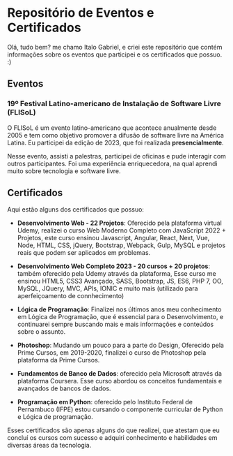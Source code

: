 # Repositório de Eventos e Certificados

Olá, tudo bem? me chamo Italo Gabriel, e criei este repositório que contém informações sobre os eventos que participei e os certificados que possuo. :)

## Eventos

### 19º Festival Latino-americano de Instalação de Software Livre (FLISoL)

O FLISoL é um evento latino-americano que acontece anualmente desde 2005 e tem como objetivo promover a difusão de software livre na América Latina. Eu participei da edição de 2023, que foi realizada **presencialmente**.

Nesse evento, assisti a palestras, participei de oficinas e pude interagir com outros participantes. Foi uma experiência enriquecedora, na qual aprendi muito sobre tecnologia e software livre.

## Certificados

Aqui estão alguns dos certificados que possuo:

- **Desenvolvimento Web - 22 Projetos**: Oferecido pela plataforma virtual Udemy, realizei o curso Web Moderno Completo com JavaScript 2022 + Projetos, este curso ensinou Javascript, Angular, React, Next, Vue, Node, HTML, CSS, jQuery, Bootstrap, Webpack, Gulp, MySQL e projetos reais que podem ser aplicados em problemas.

- **Desenvolvimento Web Completo 2023 - 20 cursos + 20 projetos**: também oferecido pela Udemy através da plataforma, Esse curso me ensinou HTML5, CSS3 Avançado, SASS, Bootstrap, JS, ES6, PHP 7, OO, MySQL, JQuery, MVC, APIs, IONIC e muito mais (utilizado para aperfeiçoamento de connhecimento)

- **Lógica de Programação**: Finalizei nos últimos anos meu conhecimento em Lógica de Programação, que é essencial para o Desenvolvimento, e continuarei sempre buscando mais e mais informações e conteúdos sobre o assunto.

- **Photoshop**: Mudando um pouco para a parte do Design, Oferecido pela Prime Cursos, em 2019-2020, finalizei o curso de Photoshop pela plataforma da Prime Cursos. 

- **Fundamentos de Banco de Dados**: oferecido pela Microsoft através da plataforma Coursera. Esse curso abordou os conceitos fundamentais e avançados de bancos de dados.

- **Programação em Python**: oferecido pelo Instituto Federal de Pernambuco (IFPE) estou cursando o componente curricular de Python e Lógica de programação.

Esses certificados são apenas alguns do que realizei, que atestam que eu concluí os cursos com sucesso e adquiri conhecimento e habilidades em diversas áreas da tecnologia.

